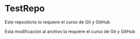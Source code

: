 # TestRepo
Este repositorio lo requiere el curso de Git y GitHub

Esta modificación al archivo la requiere el curso de Git y GitHub
